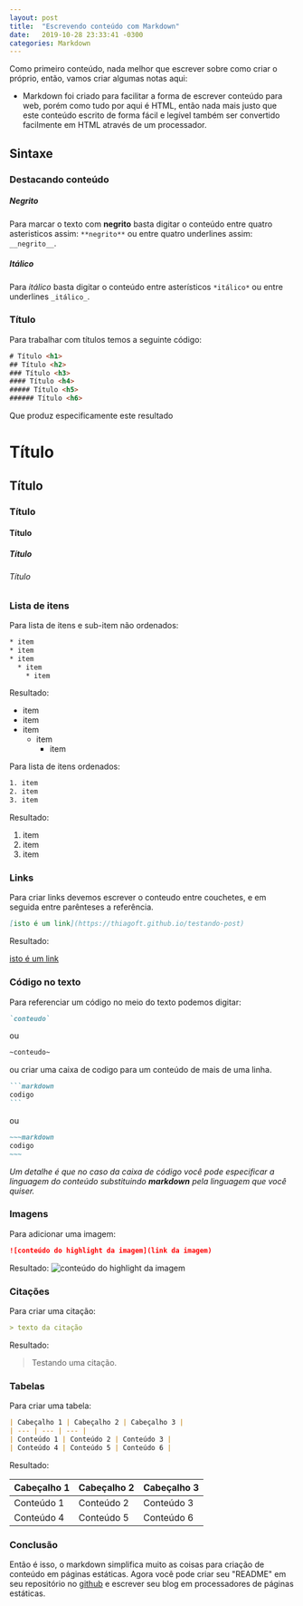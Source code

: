 ```yaml
---
layout: post
title:  "Escrevendo conteúdo com Markdown"
date:   2019-10-28 23:33:41 -0300
categories: Markdown
---
```

Como primeiro conteúdo, nada melhor que escrever sobre como criar o próprio, então, vamos criar algumas notas aqui:

- Markdown foi criado para facilitar a forma de escrever conteúdo para web, porém como tudo por aqui é HTML, então nada mais justo que este conteúdo escrito de forma fácil e legível também ser convertido facilmente em HTML através de um processador.

## Sintaxe

### Destacando conteúdo

##### Negrito

Para marcar o texto com **negrito** basta digitar o conteúdo entre quatro asteristicos assim: `**negrito**` ou entre quatro underlines assim: `__negrito__`.

##### Itálico

Para *itálico* basta digitar o conteúdo entre asterísticos `*itálico*` ou entre underlines `_itálico_`.

### Título

Para trabalhar com títulos temos a seguinte código:
```html
# Título <h1>
## Título <h2>
### Título <h3>
#### Título <h4>
##### Título <h5>
###### Título <h6>
```
Que produz especificamente este resultado
# Título
## Título
### Título
#### Título
##### Título
###### Título

### Lista de itens

Para lista de itens e sub-item não ordenados:

```html
* item
* item
* item
  * item
    * item
```

Resultado:

* item
* item 
* item
  * item
    * item

Para lista de itens ordenados:

```html
1. item
2. item
3. item
```

Resultado:

1. item
2. item 
3. item

### Links

Para criar links devemos escrever o conteudo entre couchetes, e em seguida entre parênteses a referência.

```markdown
[isto é um link](https://thiagoft.github.io/testando-post)
```

Resultado: 

[isto é um link](https://thiagoft.github.io/testando-post)

### Código no texto

Para referenciar um código no meio do texto podemos digitar:

```markdown
`conteudo`
``` 
ou
```markdown
~conteudo~
``` 

ou criar uma caixa de codigo para um conteúdo de mais de uma linha.

~~~markdown
```markdown
codigo
```
~~~

ou

```markdown
~~~markdown
codigo
~~~
```

*Um detalhe é que no caso da caixa de código você pode especificar a linguagem do conteúdo substituindo **markdown** pela linguagem que você quiser.*

### Imagens

Para adicionar uma imagem:

```markdown
![conteúdo do highlight da imagem](link da imagem)
```
Resultado:
![conteúdo do highlight da imagem](https://github.blog/wp-content/uploads/2013/04/074d0b06-a5e3-11e2-8b7f-9f09eb2ddfae.jpg?resize=1234%2C701)

### Citações

Para criar uma citação:
```markdown
> texto da citação
```

Resultado:

> Testando uma citação.

### Tabelas

Para criar uma tabela:

```markdown
| Cabeçalho 1 | Cabeçalho 2 | Cabeçalho 3 |
| --- | --- | --- |
| Conteúdo 1 | Conteúdo 2 | Conteúdo 3 |
| Conteúdo 4 | Conteúdo 5 | Conteúdo 6 |
```

Resultado:

| Cabeçalho 1 | Cabeçalho 2 | Cabeçalho 3 |
| --- | --- | --- |
| Conteúdo 1 | Conteúdo 2 | Conteúdo 3 |
| Conteúdo 4 | Conteúdo 5 | Conteúdo 6 |

### Conclusão

Então é isso, o markdown simplifica muito as coisas para criação de conteúdo em páginas estáticas. Agora você pode criar seu "README" em seu repositório no [github](https://www.github.com) e escrever seu blog em processadores de páginas estáticas.